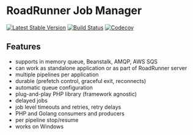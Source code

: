 # RoadRunner Job Manager
[![Latest Stable Version](https://poser.pugx.org/spiral/jobs/version)](https://packagist.org/packages/spiral/jobs)
[![Build Status](https://travis-ci.org/spiral/jobs.svg?branch=master)](https://travis-ci.org/spiral/jobs)
[![Codecov](https://codecov.io/gh/spiral/jobs/branch/master/graph/badge.svg)](https://codecov.io/gh/spiral/jobs/)

## Features
- supports in memory queue, Beanstalk, AMQP, AWS SQS
- can work as standalone application or as part of RoadRunner server
- multiple pipelines per application
- durable (prefetch control, graceful exit, reconnects)
- automatic queue configuration
- plug-and-play PHP library (framework agnostic)
- delayed jobs
- job level timeouts and retries, retry delays
- PHP and Golang consumers and producers
- per pipeline stop/resume
- works on Windows